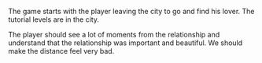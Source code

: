 The game starts with the player leaving the city to go and find his lover. The tutorial levels are in the city.

The player should see a lot of moments from the relationship and understand that the relationship was important and beautiful. We should make the distance feel very bad.